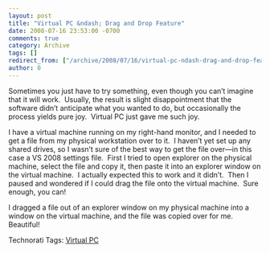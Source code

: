 ```yaml
---
layout: post
title: "Virtual PC &ndash; Drag and Drop Feature"
date: 2008-07-16 23:53:00 -0700
comments: true
category: Archive
tags: []
redirect_from: ["/archive/2008/07/16/virtual-pc-ndash-drag-and-drop-feature.aspx/"]
author: 0
---
```

<!-- more -->
<p></p>  <p>Sometimes you just have to try something, even though you can’t imagine that it will work.  Usually, the result is slight disappointment that the software didn’t anticipate what you wanted to do, but occasionally the process yields pure joy.  Virtual PC just gave me such joy.</p>  <p>I have a virtual machine running on my right-hand monitor, and I needed to get a file from my physical workstation over to it.  I haven’t yet set up any shared drives, so I wasn’t sure of the best way to get the file over—in this case a VS 2008 settings file.  First I tried to open explorer on the physical machine, select the file and copy it, then paste it into an explorer window on the virtual machine.  I actually expected this to work and it didn’t.  Then I paused and wondered if I could drag the file onto the virtual machine.  Sure enough, you can!</p>  <p>I dragged a file out of an explorer window on my physical machine into a window on the virtual machine, and the file was copied over for me.  Beautiful!</p>  <div class="wlWriterSmartContent" id="scid:0767317B-992E-4b12-91E0-4F059A8CECA8:82bc2426-5f2e-4e11-a684-b6de67676860" style="padding-right: 0px; display: inline; padding-left: 0px; float: none; padding-bottom: 0px; margin: 0px; padding-top: 0px">Technorati Tags: <a href="http://technorati.com/tags/Virtual+PC" rel="tag">Virtual PC</a></div>

